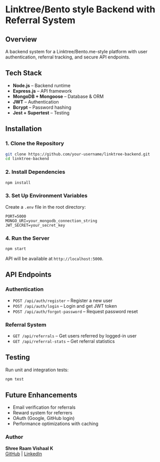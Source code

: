 # Linktree/Bento style Backend with Referral System

## Overview
A backend system for a Linktree/Bento.me-style platform with user authentication, referral tracking, and secure API endpoints.

## Tech Stack
- **Node.js** – Backend runtime  
- **Express.js** – API framework  
- **MongoDB + Mongoose** – Database & ORM  
- **JWT** – Authentication  
- **Bcrypt** – Password hashing  
- **Jest + Supertest** – Testing  

## Installation

### 1. Clone the Repository
```sh
git clone https://github.com/your-username/linktree-backend.git
cd linktree-backend
```

### 2. Install Dependencies
```sh
npm install
```

### 3. Set Up Environment Variables
Create a `.env` file in the root directory:
```
PORT=5000
MONGO_URI=your_mongodb_connection_string
JWT_SECRET=your_secret_key
```

### 4. Run the Server
```sh
npm start
```
API will be available at `http://localhost:5000`.

## API Endpoints

### Authentication
- `POST /api/auth/register` – Register a new user  
- `POST /api/auth/login` – Login and get JWT token  
- `POST /api/auth/forgot-password` – Request password reset  

### Referral System
- `GET /api/referrals` – Get users referred by logged-in user  
- `GET /api/referral-stats` – Get referral statistics  

## Testing
Run unit and integration tests:
```sh
npm test
```

## Future Enhancements
- Email verification for referrals  
- Reward system for referrers  
- OAuth (Google, GitHub login)  
- Performance optimizations with caching  

### Author  
**Shree Raam Vishaal K**  
[GitHub](https://github.com/shreeraamvishaal) | [LinkedIn](https://www.linkedin.com/in/shree-raam-vishaal-1b6128263/)  

